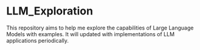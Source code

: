 # LLM_Exploration
This repository aims to help me explore the capabilities of Large Language Models with examples.
It will updated with implementations of LLM applications periodically.
